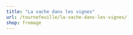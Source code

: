 ```yaml
---
title: "La vache dans les vignes"
url: /tournefeuille/la-vache-dans-les-vignes/
shop: fromage
---
```

